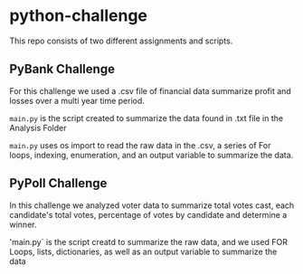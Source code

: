 # python-challenge

This repo consists of two different assignments and scripts. 

## PyBank Challenge

For this challenge we used a .csv file of financial data summarize profit and losses over a multi year time period. 

`main.py` is the script created to summarize the data found in .txt file in the Analysis Folder

`main.py` uses os import to read the raw data in the .csv, a series of For loops, indexing, enumeration, and an output variable to summarize the data.

## PyPoll Challenge

In this challenge we analyzed voter data to summarize total votes cast, each candidate's total votes, percentage of votes by candidate and determine a winner. 

'main.py` is the script creatd to summarize the raw data, and we used FOR Loops, lists, dictionaries, as well as an output variable to summarize the data
